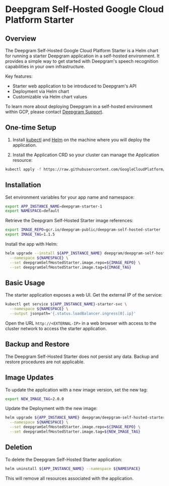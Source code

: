 # Deepgram Self-Hosted Google Cloud Platform Starter

## Overview

The Deepgram Self-Hosted Google Cloud Platform Starter is a Helm chart for running a starter Deepgram application in a self-hosted environment. It provides a simple way to get started with Deepgram's speech recognition capabilities in your own infrastructure. 

Key features:
- Starter web application to be introduced to Deepgram's API
- Deployment via Helm chart
- Customizable via Helm chart values

To learn more about deploying Deepgram in a self-hosted environment within GCP, please contact [Deepgram Support](https://deepgram.com/contact-us/).

## One-time Setup 

1. Install [kubectl](https://kubernetes.io/docs/tasks/tools/) and [Helm](https://helm.sh/docs/intro/install/) on the machine where you will deploy the application.

2. Install the Application CRD so your cluster can manage the Application resource:

```bash
kubectl apply -f https://raw.githubusercontent.com/GoogleCloudPlatform/marketplace-k8s-app-tools/master/crd/app-crd.yaml
```

## Installation

Set environment variables for your app name and namespace:

```bash
export APP_INSTANCE_NAME=deepgram-starter-1
export NAMESPACE=default
```

Retrieve the Deepgram Self-Hosted Starter image references:

```bash
export IMAGE_REPO=gcr.io/deepgram-public/deepgram-self-hosted-starter
export IMAGE_TAG=1.1.5
```

Install the app with Helm:

```bash
helm upgrade --install ${APP_INSTANCE_NAME} deepgram/deepgram-self-hosted-starter \
  --namespace ${NAMESPACE} \
  --set deepgramSelfHostedStarter.image.repo=${IMAGE_REPO} \
  --set deepgramSelfHostedStarter.image.tag=${IMAGE_TAG}
```

## Basic Usage

The starter application exposes a web UI. Get the external IP of the service:

```bash
kubectl get service ${APP_INSTANCE_NAME}-starter-svc \
  --namespace ${NAMESPACE} \
  --output jsonpath='{.status.loadBalancer.ingress[0].ip}'
```

Open the URL `http://<EXTERNAL-IP>` in a web browser with access to the cluster network to access the starter application.

## Backup and Restore

The Deepgram Self-Hosted Starter does not persist any data. Backup and restore procedures are not applicable.

## Image Updates

To update the application with a new image version, set the new tag:

```bash
export NEW_IMAGE_TAG=2.0.0
```

Update the Deployment with the new image:

```bash 
helm upgrade ${APP_INSTANCE_NAME} deepgram/deepgram-self-hosted-starter \
  --namespace ${NAMESPACE} \
  --set deepgramSelfHostedStarter.image.repo=${IMAGE_REPO} \
  --set deepgramSelfHostedStarter.image.tag=${NEW_IMAGE_TAG}
```

## Deletion

To delete the Deepgram Self-Hosted Starter application:

```bash
helm uninstall ${APP_INSTANCE_NAME} --namespace ${NAMESPACE}
```

This will remove all resources associated with the application.
